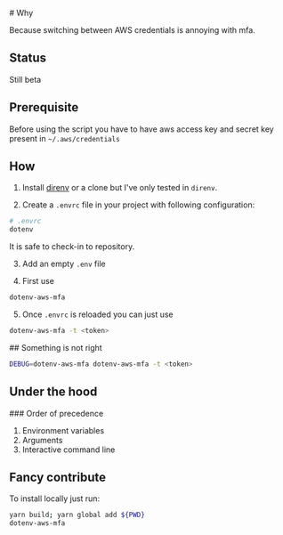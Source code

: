 # Why

Because switching between AWS credentials is annoying with mfa.

## Status

Still beta

## Prerequisite

Before using the script you have to have aws access key and secret key present in `~/.aws/credentials`

## How

1. Install [direnv](https://direnv.net/) or a clone but I've only tested in `direnv`.

2. Create a `.envrc` file in your project with following configuration:

```bash
# .envrc
dotenv
```

It is safe to check-in to repository.

3. Add an empty `.env` file

4. First use

```bash
dotenv-aws-mfa
```

5. Once `.envrc` is reloaded you can just use

```bash
dotenv-aws-mfa -t <token>
```

## Something is not right

```bash
DEBUG=dotenv-aws-mfa dotenv-aws-mfa -t <token>
```

## Under the hood

### Order of precedence

1. Environment variables
2. Arguments
3. Interactive command line

## Fancy contribute

To install locally just run:

```bash
yarn build; yarn global add ${PWD}
dotenv-aws-mfa
```
